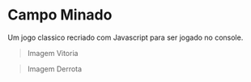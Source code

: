 # Campo Minado

Um jogo classico recriado com Javascript para ser jogado no console.

> Imagem Vitoria

> Imagem Derrota
